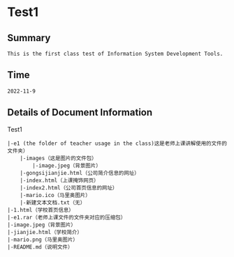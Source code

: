 # Test1
## Summary
    This is the first class test of Information System Development Tools.

## Time
    2022-11-9

## Details of Document Information
Test1

    |-e1 (the folder of teacher usage in the class)这是老师上课讲解使用的文件的文件夹）
        |-images（这是图片的文件包）
            |-image.jpeg（背景图片）
        |-gongsijianjie.html（公司简介信息的网址）
        |-index.html（上课掩饰网页）
        |-index2.html（公司首页信息的网址）
        |-mario.ico（马里奥图片）
        |-新建文本文档.txt（无）
    |-1.html（学校首页信息）
    |-e1.rar（老师上课文件的文件夹对应的压缩包）
    |-image.jpeg（背景图片）
    |-jianjie.html（学校简介）
    |-mario.png（马里奥图片）
    |-README.md（说明文件）